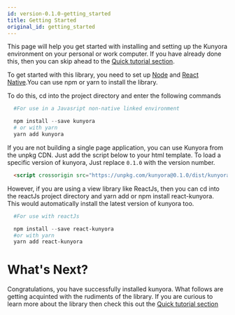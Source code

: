 ```yaml
---
id: version-0.1.0-getting_started
title: Getting Started
original_id: getting_started
---
```


This page will help you get started with installing and setting up the Kunyora environment on your personal or work computer. If you have already done this, then you can skip ahead to the [Quick tutorial section](quick_tutorial.html).

To get started with this library, you need to set up [Node](https://nodejs.org/en/download) and [React Native](https://facebook.github.io/react-native/docs/getting-strted.html).You can use npm or yarn to install the library.

To do this, cd into the project directory and enter the following commands

```powershell
  #For use in a Javasript non-native linked environment

  npm install --save kunyora
  # or with yarn
  yarn add kunyora
```

If you are not building a single page application, you can use Kunyora from the unpkg CDN. Just add the script below to your html template. To load a specific version of kunyora, Just replace `0.1.0` with the version number.

```html
  <script crossorigin src="https://unpkg.com/kunyora@0.1.0/dist/kunyora.js"></script>
``` 

However, if you are using a view library like ReactJs, then you can cd into the reactJs project directory and yarn add or npm install react-kunyora. This would automatically install the latest version of kunyora too.

```powershell
  #For use with reactJs

  npm install --save react-kunyora
  #or with yarn
  yarn add react-kunyora
```

# What's Next?

Congratulations, you have successfully installed kunyora. What follows are getting acquinted with the rudiments of the library. If you are curious to learn more about the library then check this out the [Quick tutorial section](quick_tutorial.md)

